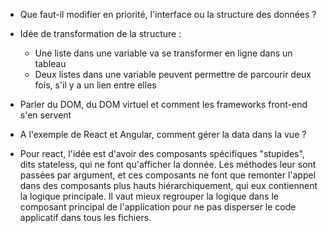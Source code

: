 - Que faut-il modifier en priorité, l'interface ou la structure des données ?

- Idée de transformation de la structure :
	- Une liste dans une variable va se transformer en ligne dans un tableau
	- Deux listes dans une variable peuvent permettre de parcourir deux fois, s'il y a un lien entre elles


- Parler du DOM, du DOM virtuel et comment les frameworks front-end s'en servent


- A l'exemple de React et Angular, comment gérer la data dans la vue ?
- Pour react, l'idée est d'avoir des composants spécifiques "stupides", dits stateless, qui ne font qu'afficher la donnée. Les méthodes leur sont passées par argument, et ces composants ne font que remonter l'appel dans des composants plus hauts hiérarchiquement, qui eux contiennent la logique principale. Il vaut mieux regrouper la logique dans le composant principal de l'application pour ne pas disperser le code applicatif dans tous les fichiers.